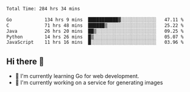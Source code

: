<!--START_SECTION:waka-->

```txt
Total Time: 284 hrs 34 mins

Go            134 hrs 9 mins  ███████████▓░░░░░░░░░░░░░   47.11 %
C             71 hrs 48 mins  ██████▒░░░░░░░░░░░░░░░░░░   25.22 %
Java          26 hrs 20 mins  ██▒░░░░░░░░░░░░░░░░░░░░░░   09.25 %
Python        14 hrs 26 mins  █▒░░░░░░░░░░░░░░░░░░░░░░░   05.07 %
JavaScript    11 hrs 16 mins  █░░░░░░░░░░░░░░░░░░░░░░░░   03.96 %
```

<!--END_SECTION:waka-->

## Hi there 👋
- 🌱 I'm currently learning Go for web development.
- 🔭 I'm currently working on a service for generating images 

<!--
**prorok210/prorok210** is a ✨ _special_ ✨ repository because its `README.md` (this file) appears on your GitHub profile.

Here are some ideas to get you started:

- 🔭 I’m currently working on ...
- 🌱 I’m currently learning ...
- 👯 I’m looking to collaborate on ...
- 🤔 I’m looking for help with ...
- 💬 Ask me about ...
- 📫 How to reach me: ...
- 😄 Pronouns: ...
- ⚡ Fun fact: ...
-->
